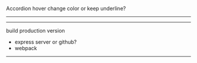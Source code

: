 Accordion hover change color or keep underline?
***

***
build production version
* express server or github?
* webpack
***
